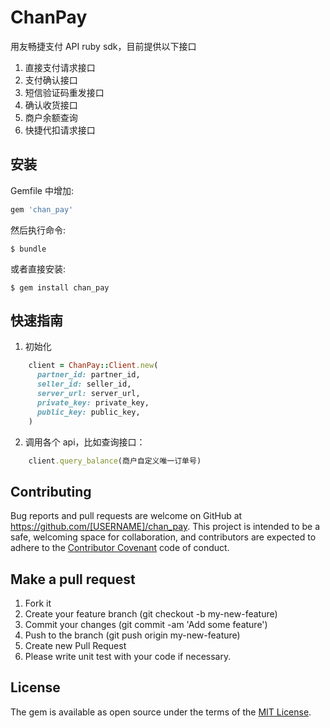 # ChanPay

用友畅捷支付 API ruby sdk，目前提供以下接口

1. 直接支付请求接口
2. 支付确认接口
3. 短信验证码重发接口
4. 确认收货接口
5. 商户余额查询
6. 快捷代扣请求接口

## 安装

Gemfile 中增加:

```ruby
gem 'chan_pay'
```

然后执行命令:

    $ bundle

或者直接安装:

    $ gem install chan_pay

## 快速指南

1. 初始化

```ruby
    client = ChanPay::Client.new(
      partner_id: partner_id,
      seller_id: seller_id,
      server_url: server_url,
      private_key: private_key,
      public_key: public_key,
    )
```

2. 调用各个 api，比如查询接口：

```ruby
    client.query_balance(商户自定义唯一订单号)
```

## Contributing

Bug reports and pull requests are welcome on GitHub at https://github.com/[USERNAME]/chan_pay. This project is intended to be a safe, welcoming space for collaboration, and contributors are expected to adhere to the [Contributor Covenant](http://contributor-covenant.org) code of conduct.

## Make a pull request

1. Fork it
2. Create your feature branch (git checkout -b my-new-feature)
3. Commit your changes (git commit -am 'Add some feature')
4. Push to the branch (git push origin my-new-feature)
5. Create new Pull Request
6. Please write unit test with your code if necessary.


## License

The gem is available as open source under the terms of the [MIT License](http://opensource.org/licenses/MIT).

